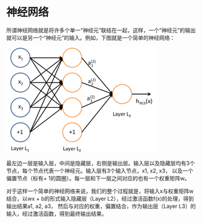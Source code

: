 # 神经网络

所谓神经网络就是将许多个单一“神经元”联结在一起，这样，一个“神经元”的输出就可以是另一个“神经元”的输入。例如，下图就是一个简单的神经网络：

![image](https://github.com/666tugege/ai108b/blob/master/Final-term/03-%E7%A5%9E%E7%B6%93%E7%B6%B2%E8%B7%AF_Neural%20Network/1.png)

最左边一层是输入层，中间是隐藏层，右侧是输出层。输入层以及隐藏层均有3个节点，每个节点代表一个神经元。输入层有3个输入节点，x1, x2, x3， 以及一个偏置节点（标有+ 1的圆圈）。每一层和下一层之间对应的也有一个权重矩阵w。

对于这样一个简单的神经网络来说，我们的整个过程就是，将输入x与权重矩阵w结合，以wx + b的形式输入隐藏层（Layer L2），经过激活函数f(x)的处理，得到输出结果a1, a2, a3， 然后与对应的权重，偏置结合，作为输出层（Layer L3）的输入，经过激活函数，得到最终输出结果。

